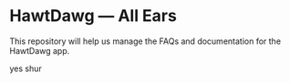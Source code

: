 # HawtDawg — All Ears

This repository will help us manage the FAQs and documentation for the HawtDawg app.

yes shur
